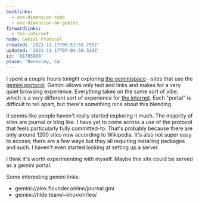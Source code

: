```yaml
---
backlinks:
  - one-dimension-todo
  - one-dimension-on-gemini
forwardlinks:
  - the-internet
node: Gemini Protocol
created: '2021-11-17T06:57:55.755Z'
updated: '2021-11-17T07:04:50.320Z'
id: '81795988'
place: 'Berkeley, CA'
---
```

I spent a couple hours tonight exploring [the geminispace](https://gemini.circumlunar.space/)--sites that use the [gemini protocol](https://en.wikipedia.org/wiki/Gemini_(protocol)). Gemini allows only text and links and makes for a very quiet browsing experience. Everything takes on the same sort of vibe, which is a very different sort of experience for [the internet](the-internet.md). Each "portal" is difficult to tell apart, but there's something nice about this blending. 

It seems like people haven't really started exploring it much. The majority of sites are journal or blog like. I have yet to come across a use of the protocol that feels particularly fully committed-to. That's probably because there are only around 1200 sites now according to Wikipedia. It's also not super easy to access; there are a few ways but they all requiring installing packages and such. I haven't even started looking at setting up a server. 

I think it's worth experimenting with myself. Maybe this site could be served as a gemini portal. 

Some interesting gemini links:
- gemini://alex.flounder.online/journal.gmi
- gemini://tilde.team/~khuxkm/leo/
